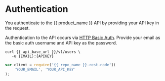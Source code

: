 
# Authentication

You authenticate to the {{ product_name }} API by providing your API key in the request.

Authentication to the API occurs via [HTTP Basic Auth](http://en.wikipedia.org/wiki/Basic_access_authentication). Provide your email as the basic auth username and API key as the password.

```shell
curl {{ api_base_url }}/v1/users \
   -u {EMAIL}:{APIKEY}
```

```javascript
var client = require('{{ repo_name }}-rest-node')(
    'YOUR_EMAIL', 'YOUR_API_KEY'
);
```